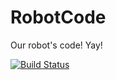 # RobotCode
Our robot's code! Yay!

[![Build Status](https://travis-ci.org/Team5818/RobotCode.svg?branch=master)](https://travis-ci.org/Team5818/RobotCode)
